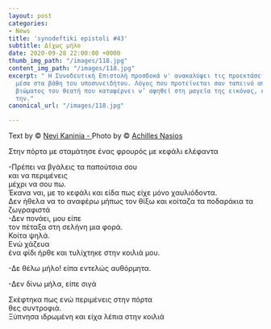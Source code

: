 ```yaml
---
layout: post
categories:
- News
title: 'synodeftiki epistoli #43'
subtitle: Δίχως μήλο
date: 2020-09-28 22:00:00 +0000
thumb_img_path: "/images/118.jpg"
content_img_path: "/images/118.jpg"
excerpt: " Η Συνοδευτική Επιστολή προσδοκά ν' ανακαλύψει τις προεκτάσεις της εικόνας
  μέσα στα βάθη του υποσυνειδήτου. Λόγος που προτείνεται σαν ταπεινό απαύγασμα του
  βιώματος του θεατή που καταφέρνει ν’ αφηθεί στη μαγεία της εικόνας, επαναδημιουργώντας
  την."
canonical_url: "/images/118.jpg"

---
```

Text by © <a href="https://www.facebook.com/nevi.kaninia" target="blank">Nevi Kaninia - </a>Photo by © <a href="https://anikon.org/" target="blank">Achilles Nasios</a>

Στην πόρτα με σταμάτησε ένας φρουρός με κεφάλι ελέφαντα

\-Πρέπει να βγάλεις τα παπούτσια σου  
και να περιμένεις  
μέχρι να σου πω.  
Έκανα ναι, με το κεφάλι και είδα πως είχε μόνο χαυλιόδοντα.  
Δεν ήθελα να το αναφέρω μήπως τον θίξω και κοίταζα τα ποδαράκια τα ζωγραφιστά  
\-Δεν πονάει, μου είπε  
τον πέταξα στη σελήνη μια φορά.  
Κοίτα ψηλά.  
Ενώ χάζευα  
ένα φίδι ήρθε και τυλίχτηκε στην κοιλιά μου.

\-Δε θέλω μήλο! είπα εντελώς αυθόρμητα.

\-Δεν δίνω μήλα, είπε σιγά

Σκέφτηκα πως ενώ περιμένεις στην πόρτα  
θες συντροφιά.  
Ξύπνησα ιδρωμένη και είχα λέπια στην κοιλιά